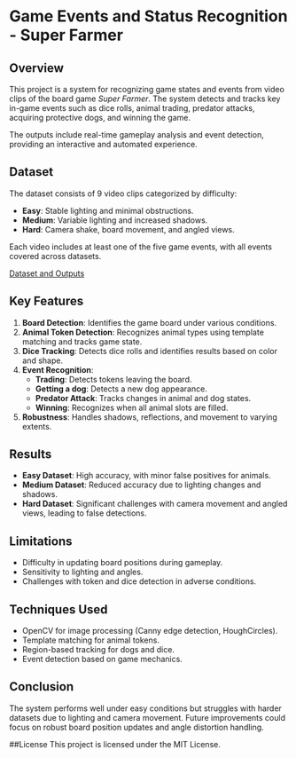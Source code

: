 # Game Events and Status Recognition - Super Farmer

## Overview
This project is a system for recognizing game states and events from video clips of the board game *Super Farmer*. The system detects and tracks key in-game events such as dice rolls, animal trading, predator attacks, acquiring protective dogs, and winning the game.

The outputs include real-time gameplay analysis and event detection, providing an interactive and automated experience.

## Dataset
The dataset consists of 9 video clips categorized by difficulty:
- **Easy**: Stable lighting and minimal obstructions.
- **Medium**: Variable lighting and increased shadows.
- **Hard**: Camera shake, board movement, and angled views.

Each video includes at least one of the five game events, with all events covered across datasets. 

[Dataset and Outputs](https://drive.google.com/drive/folders/1MIxwzXAEbxG8m_RI3XE0KX67lqT8TK-d?usp=sharing)

## Key Features
1. **Board Detection**: Identifies the game board under various conditions.
2. **Animal Token Detection**: Recognizes animal types using template matching and tracks game state.
3. **Dice Tracking**: Detects dice rolls and identifies results based on color and shape.
4. **Event Recognition**:
   - **Trading**: Detects tokens leaving the board.
   - **Getting a dog**: Detects a new dog appearance.
   - **Predator Attack**: Tracks changes in animal and dog states.
   - **Winning**: Recognizes when all animal slots are filled.
5. **Robustness**: Handles shadows, reflections, and movement to varying extents.

## Results
- **Easy Dataset**: High accuracy, with minor false positives for animals.
- **Medium Dataset**: Reduced accuracy due to lighting changes and shadows.
- **Hard Dataset**: Significant challenges with camera movement and angled views, leading to false detections.

## Limitations
- Difficulty in updating board positions during gameplay.
- Sensitivity to lighting and angles.
- Challenges with token and dice detection in adverse conditions.

## Techniques Used
- OpenCV for image processing (Canny edge detection, HoughCircles).
- Template matching for animal tokens.
- Region-based tracking for dogs and dice.
- Event detection based on game mechanics.

## Conclusion
The system performs well under easy conditions but struggles with harder datasets due to lighting and camera movement. Future improvements could focus on robust board position updates and angle distortion handling.

##License
This project is licensed under the MIT License.
